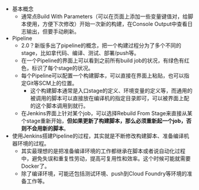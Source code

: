* 基本概念
    * 通常点Build With Parameters（可以在页面上添加一些变量键值对，给脚本使用，方便下次修改）开始一次新的构建，在Console Output中查看日志输出，但要手动刷新。
* Pipeline
    * 2.0？新版多出了pipeline的概念，把一个构建过程分为了多个不同的stage，比如拿代码、编译、测试、部署/push等。
    * 在一个Pipeline的界面上可以看到之前所有build job的状况，有绿色有红色，标识了每个stage的状况。
    * 每个Pipeline可以配置一个构建脚本，可以直接在界面上粘贴，也可以指定Git等SCM上的位置。
        * 这个构建脚本通常是入口stage的定义、环境变量的定义等，而通用的被调用的脚本可以直接放在编译机的指定目录即可，可以被界面上配的这个脚本调用到就行。
    * 在Jenkins界面上针对某个job，可以选择Rebuild From Stage来直接从某个stage重新开始，**但如果更新了构建脚本，那么必须重新起一个job，否则不会用新的脚本**。
* 使用Jenkins搭建Pipeline的过程，其实就是不断修改构建脚本、准备编译机器环境的过程。
    * 其实最理想的是把准备编译环境的工作都继承在脚本或者说自动化过程中，避免失误和重复性劳动，提高可复用性和效率。这个时候可能就需要Docker了。
    * 除了编译环境，可能还包括测试环境、push到Cloud Foundry等环境的准备工作等。